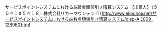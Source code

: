 サービスポイントシステムにおける端数金額値引き精算システム 【出願人】（５０４１８５４１８）株式会社リカーマウンテン (1)
http://www.ekouhou.net/サービスポイントシステムにおける端数金額値引き精算システム/disp-A,2009-128960.html

